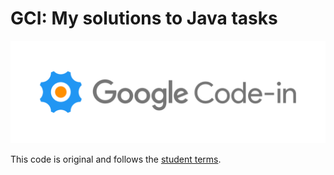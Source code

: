# GCI: My solutions to Java tasks

[![Google Code-in](./assets/codein_logo.png)](https://codein.withgoogle.com/)

This code is original and follows the
[student terms](https://codein.withgoogle.com/student-terms/).
